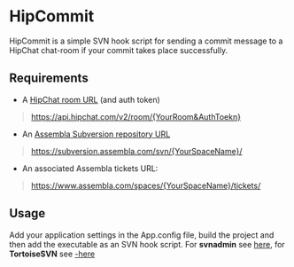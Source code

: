 HipCommit
=========

HipCommit is a simple SVN hook script for sending a commit message to a HipChat chat-room if your commit takes place successfully.

Requirements
------------------

* A [HipChat room URL](https://www.hipchat.com/docs/apiv2/method/send_room_notification) (and auth token)
> https://api.hipchat.com/v2/room/{YourRoom&AuthToekn}
* An [Assembla Subversion repository URL](http://offers.assembla.com/free-subversion-hosting/)
> https://subversion.assembla.com/svn/{YourSpaceName}/
* An associated Assembla tickets URL:
> https://www.assembla.com/spaces/{YourSpaceName}/tickets/

Usage
--------

Add your application settings in the App.config file, build the project and then add the executable as an SVN hook script. For __svnadmin__ see [here](http://svnbook.red-bean.com/en/1.7/svn.reposadmin.create.html), for __TortoiseSVN__ see [-here](http://tortoisesvn.net/docs/release/TortoiseSVN_en/tsvn-repository-hooks.html)
